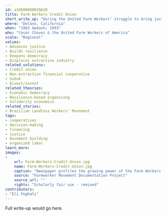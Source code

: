 ```yaml
---
id: a16E0000002QA1R
title: Farm Workers Credit Union
short_write_up: "During the United Farm Workers’ struggle to bring justice and dignity to the lives of farm workers, the farm worker community fought a key battle against banks that refused to provide loans to workers while financing the owners who were exploiting them on the fields. Labor leader and organizer Cesar Chavez argued for the community to start their own credit union. Pooling their resources allowed workers to meet their financial needs and support the movement during the winter months, making it easier to strike in the summer. Six years after its founding, the Farm Workers Credit Union had loaned $183,000 to 874 members. "
where: "Delano, California"
when: "1963 &mdash; 1993"
who: "Cesar Chavez & the United Farm Workers of America"
scale: "Regional"
values:
- Advances justice
- Builds resilience
- Deepens democracy
- Displaces extractive industry
related_solutions:
- Credit union
- Non-extractive financial cooperative
- Sukuk
- Divest/invest
related_theories:
- Economic democracy
- Resilience-based organizing
- Solidarity economics
related_stories:
- Brazilian Landless Workers' Movement
tags:
- cooperatives
- decision-making
- financing
- justice
- movement building
- organized labor
learn_more:
images:
-
    url: Farm-Workers-Credit-Union.jpg
    name: Farm-Workers-Credit-Union.jpg
    caption: "Newspaper profiles the growing power of the Farm Workers Credit Union."
    source: "Farmworker Movement Documentation Project"
    source_url: ""
    rights: "Scholarly fair use - remixed"
contributors:
- "Eli Feghali"
---
```

Full write-up would go here.

